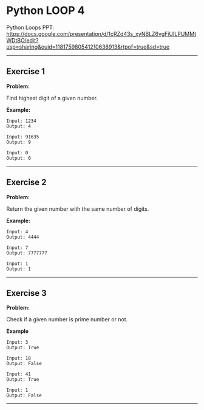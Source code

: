 # Python LOOP 4

Python Loops PPT:
https://docs.google.com/presentation/d/1cRZd43s_xyNBLZ6vgFiUILPUMMtWDtBO/edit?usp=sharing&ouid=118175980541210638913&rtpof=true&sd=true

---

## Exercise 1

**Problem:**

Find highest digit of a given number.

**Example:**

	Input: 1234
	Output: 4
 
 	Input: 91635
	Output: 9
 
  	Input: 0
	Output: 0

---

## Exercise 2

**Problem:**

Return the given number with the same number of digits.

**Example:**

	Input: 4
	Output: 4444
 
 	Input: 7
	Output: 7777777
 
  	Input: 1
	Output: 1


---

## Exercise 3

**Problem:**

Check if a given number is prime number or not.

**Example**

 	Input: 3
  	Output: True
 
  	Input: 18
  	Output: False
 
  	Input: 41
  	Output: True
   
  	Input: 1
  	Output: False
     
---


